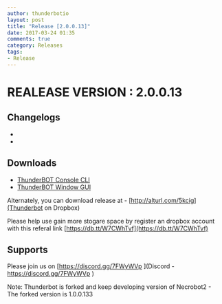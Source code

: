 ```yaml
---
author: thunderbotio
layout: post
title: "Release [2.0.0.13]"
date: 2017-03-24 01:35
comments: true
category: Releases
tags:
- Release
---
```


# REALEASE VERSION : 2.0.0.13

## Changelogs
- 
- 

## Downloads
- [ThunderBOT Console CLI](/releases/2.0.0.13/ThunderBOT.CLI.zip)
- [ThunderBOT Window GUI](/releases/2.0.0.13/ThunderBOT.Win.zip)

Alternately, you can download release at - [http://alturl.com/5kcig](Thunderbot on Dropbox)

Please help use gain more stogare space by register an dropbox account with this referal link [https://db.tt/W7CWhTvf](https://db.tt/W7CWhTvf)

## Supports

Please join us on [https://discord.gg/7FWyWVp ](Discord - https://discord.gg/7FWyWVp )

Note: Thunderbot is forked and keep developing version of Necrobot2 - The forked version is 1.0.0.133
